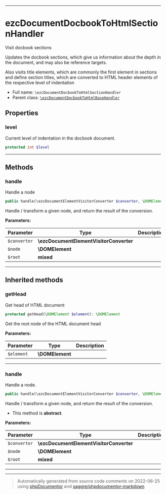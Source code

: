 ***

# ezcDocumentDocbookToHtmlSectionHandler

Visit docbook sections

Updates the docbook sections, which give us information about the depth
in the document, and may also be reference targets.

Also visits title elements, which are commonly the first element in sections
and define section titles, which are converted to HTML header elements of
the respective level of indentation

* Full name: `\ezcDocumentDocbookToHtmlSectionHandler`
* Parent class: [`\ezcDocumentDocbookToHtmlBaseHandler`](./ezcDocumentDocbookToHtmlBaseHandler.md)



## Properties


### level

Current level of indentation in the docbook document.

```php
protected int $level
```






***

## Methods


### handle

Handle a node

```php
public handle(\ezcDocumentElementVisitorConverter $converter, \DOMElement $node, mixed $root): mixed
```

Handle / transform a given node, and return the result of the
conversion.






**Parameters:**

| Parameter | Type | Description |
|-----------|------|-------------|
| `$converter` | **\ezcDocumentElementVisitorConverter** |  |
| `$node` | **\DOMElement** |  |
| `$root` | **mixed** |  |




***


## Inherited methods


### getHead

Get head of HTML document

```php
protected getHead(\DOMElement $element): \DOMElement
```

Get the root node of the HTML document head






**Parameters:**

| Parameter | Type | Description |
|-----------|------|-------------|
| `$element` | **\DOMElement** |  |




***

### handle

Handle a node.

```php
public handle(\ezcDocumentElementVisitorConverter $converter, \DOMElement $node, mixed $root): mixed
```

Handle / transform a given node, and return the result of the
conversion.


* This method is **abstract**.



**Parameters:**

| Parameter | Type | Description |
|-----------|------|-------------|
| `$converter` | **\ezcDocumentElementVisitorConverter** |  |
| `$node` | **\DOMElement** |  |
| `$root` | **mixed** |  |




***


***
> Automatically generated from source code comments on 2022-06-25 using [phpDocumentor](http://www.phpdoc.org/) and [saggre/phpdocumentor-markdown](https://github.com/Saggre/phpDocumentor-markdown)
